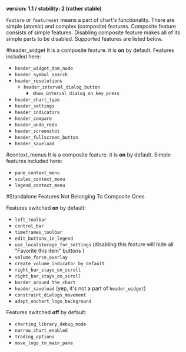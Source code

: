 **version: 1.1 / stability: 2 (rather stable)**

`Feature` or `featureset` means a part of chart's functionality. There are simple (atomic) and complex (composite) features. Composite feature consists of simple features. Disabling composite feature makes all of its simple parts to be disabled. Supported features are listed below.

#header_widget
It is a composite feature. it is **on** by default. Features included here:

* `header_widget_dom_node`
* `header_symbol_search`
* `header_resolutions`
  * `header_interval_dialog_button`
    * `show_interval_dialog_on_key_press`
* `header_chart_type`
* `header_settings`
* `header_indicators`
* `header_compare`
* `header_undo_redo`
* `header_screenshot`
* `header_fullscreen_button`
* `header_saveload`

#context_menus
It is a composite feature. it is **on** by default. Simple features included here:
* `pane_context_menu`
* `scales_context_menu`
* `legend_context_menu`


#Standalone Features Not Belonging To Composite Ones

Features switched **on** by default:

* `left_toolbar`
* `control_bar`
* `timeframes_toolbar`
* `edit_buttons_in_legend`
* `use_localstorage_for_settings` (disabling this feature will hide all "Favorite this item" buttons )
* `volume_force_overlay`
* `create_volume_indicator_by_default`
* `right_bar_stays_on_scroll`
* `right_bar_stays_on_scroll`
* `border_around_the_chart`
* `header_saveload` (yep, it's not a part of `header_widget`)
* `constraint_dialogs_movement`
* `adapt_onchart_logo_background`

Features switched **off** by default:

* `charting_library_debug_mode`
* `narrow_chart_enabled`
* `trading_options`
* `move_logo_to_main_pane`
